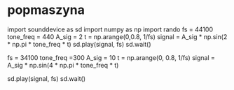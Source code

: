 # popmaszyna
import sounddevice as sd
import numpy as np
import rando
fs = 44100
tone_freq = 440
A_sig = 2
t = np.arange(0,0.8, 1/fs)
signal = A_sig * np.sin(2 * np.pi * tone_freq * t)
sd.play(signal, fs)
sd.wait()

fs = 34100
tone_freq =300
A_sig = 10
t = np.arange(0, 0.8, 1/fs)
signal = A_sig * np.sin(4 * np.pi * tone_freq * t)

sd.play(signal, fs)
sd.wait()
